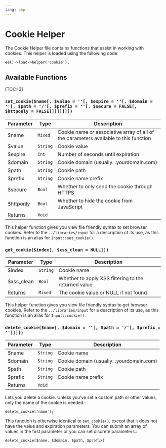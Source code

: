 ```yaml
---
lang: php
---
```


<!--
    This source file is part of the open source project
    ExpressionEngine User Guide (https://github.com/ExpressionEngine/ExpressionEngine-User-Guide)

    @link      https://expressionengine.com/
    @copyright Copyright (c) 2003-2020, Packet Tide, LLC (https://packettide.com)
    @license   https://expressionengine.com/license Licensed under Apache License, Version 2.0
-->

# Cookie Helper

The Cookie Helper file contains functions that assist in working with cookies. This helper is loaded using the following code:

    ee()->load->helper('cookie');

## Available Functions

[TOC=3]

### `set_cookie($name[, $value = ''[, $expire = ''[, $domain = ''[, $path = '/'[, $prefix = ''[, $secure = FALSE[, $httponly = FALSE]]]]]]]])`

| Parameter  | Type     | Description                                                                            |
| ---------- | -------- | -------------------------------------------------------------------------------------- |
| \$name     | `Mixed`  | Cookie name _or_ associative array of all of the parameters available to this function |
| \$value    | `String` | Cookie value                                                                           |
| \$expire   | `Int`    | Number of seconds until expiration                                                     |
| \$domain   | `String` | Cookie domain (usually: .yourdomain.com)                                               |
| \$path     | `String` | Cookie path                                                                            |
| \$prefix   | `String` | Cookie name prefix                                                                     |
| \$secure   | `Bool`   | Whether to only send the cookie through HTTPS                                          |
| \$httponly | `Bool`   | Whether to hide the cookie from JavaScript                                             |
| Returns    | `Void`   |                                                                                        |

This helper function gives you view file friendly syntax to set browser cookies. Refer to the `../libraries/input` for a description of its use, as this function is an alias for `Input::set_cookie()`.

### `get_cookie($index[, $xss_clean = NULL]])`

| Parameter   | Type     | Description                                          |
| ----------- | -------- | ---------------------------------------------------- |
| \$index     | `String` | Cookie name                                          |
| \$xss_clean | `Bool`   | Whether to apply XSS filtering to the returned value |
| Returns     | `Mixed`  | The cookie value or NULL if not found                |

This helper function gives you view file friendly syntax to get browser cookies. Refer to the `../libraries/input` for a description of its use, as this function is an alias for `Input::cookie()`.

### `delete_cookie($name[, $domain = ''[, $path = '/'[, $prefix = '']]]])`

| Parameter | Type     | Description                              |
| --------- | -------- | ---------------------------------------- |
| \$name    | `String` | Cookie name                              |
| \$domain  | `String` | Cookie domain (usually: .yourdomain.com) |
| \$path    | `String` | Cookie path                              |
| \$prefix  | `String` | Cookie name prefix                       |
| Returns   | `Void`   |                                          |

Lets you delete a cookie. Unless you've set a custom path or other values, only the name of the cookie is needed.:

    delete_cookie('name');

This function is otherwise identical to `set_cookie()`, except that it does not have the value and expiration parameters. You can submit an array of values in the first parameter or you can set discrete parameters.:

    delete_cookie($name, $domain, $path, $prefix)
